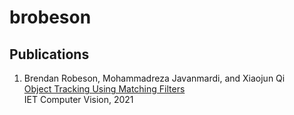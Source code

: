 # brobeson

## Publications

1. Brendan Robeson, Mohammadreza Javanmardi, and Xiaojun Qi</br>
   [Object Tracking Using Matching Filters](https://ietresearch.onlinelibrary.wiley.com/doi/abs/10.1049/cvi2.12040)</br>
   IET Computer Vision, 2021
